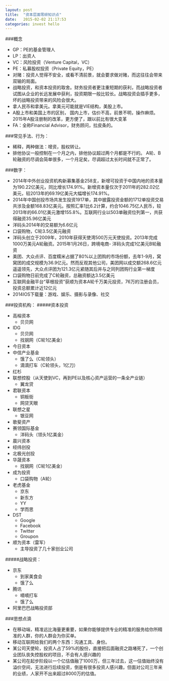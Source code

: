 ```yaml
---
layout: post
title:  "资本层面零碎知识点"
date:   2015-02-02 21:17:53
categories: invest hello
---
```


###概念
- GP：PE的基金管理人
- LP：出资人
- VC：风险投资（Venture Capital，VC）
- PE：私募股权投资（Private Equity，PE）
- 对赌：投资人觉得不安全，或看不清前景，就会要求做对赌，而这往往会带来双输的局面。
- 战略投资，和资本投资的取舍。财务投资者更注重短期的获利，而战略投资者试图从企业的长远发展中获利，投资期限一般比较长。战略投资会插手更多，坏的战略投资带来的风险会很大。
- 拿人民币和拿美元。拿美元可能就是VIE结构，美股上市。
- A股上市和美国上市的区别， 国内上市，估价不高，前景不明，操作麻烦。
2015年A股注册制的改革，更方便了，跟以前比有很大变革
- FA：全称Financial Advisor，财务顾问，拉皮条的。

###常见手法、行为：
- 稀释，两种做法：增资，股权转让。
- 排他协议一般控制在一个月之内，排他协议超过两个月都是不行的。
A轮、B轮融资的尽调会简单很多，一个月足矣，尽调超过太长时间就不正常了。

###数字：
- 2014年中外创业投资机构新募集基金258支，新增可投资于中国内地的资本量为190.22亿美元，同比增长174.91%。新增资本量仅次于2011年的282.02亿美元，较2013年的69.19亿美元大幅增长174.91%。
- 2014年中国创投市场共发生投资1917单，其中披露投资金额的1712单投资交易共涉及金额168.83亿美元。按照汇率1比6.2计算，约合1046.75亿人民币，较2013年的66.01亿美元激增155.8%。互联网行业以503单融资位列第一，共获得融资35.96亿美元
- 洋码头2014年的交易额为6.6亿元
- 口袋购物，C轮3.5亿美元融资
- 洋码头创立于2009年，2010年获得天使湾500万元天使投资。2013年完成1000万美元A轮融资。2015年1月26日，跨境电商- 洋码头完成1亿美元B轮融资
- 美团、大众点评、百度糯米占据了80%以上团购的市场份额，去年1-9月，窝窝团的成交规模为36.9亿元。然而反观其他公司，美团网以成交额268.6亿元遥遥领先，大众点评团为121.3亿元紧随其后并与之同列团购行业第一梯度
- 口袋购物日前完成了C轮融资，总融资额达3.5亿美元
- 互联网金融平台“草根投资”获顺为资本A轮千万美元投资，76万的注册会员，投资总额累计近12亿元
- 2014IOS下载量：游戏、娱乐、摄影与录像、社交

###投资机构：
#####资本投资
- 高榕资本
	- 贝贝网
- IDG
	- 贝贝网
	- 找钢网（C轮1亿美金）
- 今日资本
- 中信产业基金
	- 饿了么（C轮领头）
	- 滴滴打车（C轮领头，1亿刀）
- 红杉
- 联想控股（从天使到VC，再到PE以及核心资产运营的一条全产业链）
	- 翼龙贷
- 君联资本
	- 铜板街
	- 网贷天眼
- 联想之星
	- 银豆网
- 歌斐资产
- 赛领国际基金
	- 洋码头（领头1亿美金）
- 晨兴资本
- 经纬创投
- 北极光创投
- 华晟资本
	- 找钢网（C轮1亿美金）
- 成为投资
	- 口袋购物（A轮）
- 老虎基金
	- 京东
	- 新东方
	- YY
	- 学而思
- DST
	- Google
	- Facebook
	- Twitter
	- Groupon
- 顺为资本（雷军）
	- 主导投资了几十家创业公司
	
#####战略投资：
- 京东
	- 到家美食会
	- 饿了么
- 腾讯
	- 嘀嘀打车
	- 饿了么
- 阿里巴巴战略投资部

###思想点滴
- 在移动端，精准远比海量更重要，如果你能够提供专业的精准的服务给你所精准的人群，你的人群会为你买单。
- 移动互联网给我们的两个东西：沟通工具、身份。
- 某公司天使轮，投资人占了59%的股份，直接把后面融资之路堵死了，一个创业团队丧失控股权的项目，不会有人感兴趣的
- 某公司在起步阶段以一个亿估值融了1000万，但三年过去，这一估值始终没有溢价空间，无法进行后续投资，倒是有很多投资人感兴趣，但面对公司三年来的业绩，人家开不出来超过8000万的估值。

